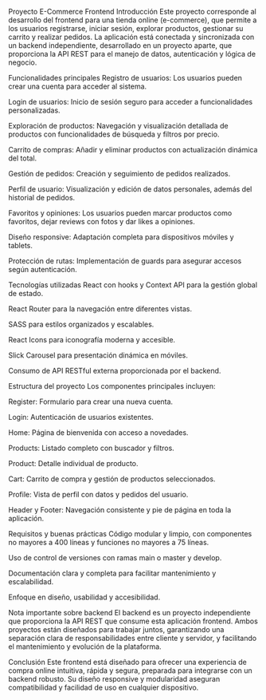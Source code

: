 Proyecto E-Commerce Frontend
Introducción
Este proyecto corresponde al desarrollo del frontend para una tienda online (e-commerce), que permite a los usuarios registrarse, iniciar sesión, explorar productos, gestionar su carrito y realizar pedidos. La aplicación está conectada y sincronizada con un backend independiente, desarrollado en un proyecto aparte, que proporciona la API REST para el manejo de datos, autenticación y lógica de negocio.

Funcionalidades principales
Registro de usuarios: Los usuarios pueden crear una cuenta para acceder al sistema.

Login de usuarios: Inicio de sesión seguro para acceder a funcionalidades personalizadas.

Exploración de productos: Navegación y visualización detallada de productos con funcionalidades de búsqueda y filtros por precio.

Carrito de compras: Añadir y eliminar productos con actualización dinámica del total.

Gestión de pedidos: Creación y seguimiento de pedidos realizados.

Perfil de usuario: Visualización y edición de datos personales, además del historial de pedidos.

Favoritos y opiniones: Los usuarios pueden marcar productos como favoritos, dejar reviews con fotos y dar likes a opiniones.

Diseño responsive: Adaptación completa para dispositivos móviles y tablets.

Protección de rutas: Implementación de guards para asegurar accesos según autenticación.

Tecnologías utilizadas
React con hooks y Context API para la gestión global de estado.

React Router para la navegación entre diferentes vistas.

SASS para estilos organizados y escalables.

React Icons para iconografía moderna y accesible.

Slick Carousel para presentación dinámica en móviles.

Consumo de API RESTful externa proporcionada por el backend.

Estructura del proyecto
Los componentes principales incluyen:

Register: Formulario para crear una nueva cuenta.

Login: Autenticación de usuarios existentes.

Home: Página de bienvenida con acceso a novedades.

Products: Listado completo con buscador y filtros.

Product: Detalle individual de producto.

Cart: Carrito de compra y gestión de productos seleccionados.

Profile: Vista de perfil con datos y pedidos del usuario.

Header y Footer: Navegación consistente y pie de página en toda la aplicación.

Requisitos y buenas prácticas
Código modular y limpio, con componentes no mayores a 400 líneas y funciones no mayores a 75 líneas.

Uso de control de versiones con ramas main o master y develop.

Documentación clara y completa para facilitar mantenimiento y escalabilidad.

Enfoque en diseño, usabilidad y accesibilidad.

Nota importante sobre backend
El backend es un proyecto independiente que proporciona la API REST que consume esta aplicación frontend. Ambos proyectos están diseñados para trabajar juntos, garantizando una separación clara de responsabilidades entre cliente y servidor, y facilitando el mantenimiento y evolución de la plataforma.

Conclusión
Este frontend está diseñado para ofrecer una experiencia de compra online intuitiva, rápida y segura, preparada para integrarse con un backend robusto. Su diseño responsive y modularidad aseguran compatibilidad y facilidad de uso en cualquier dispositivo.